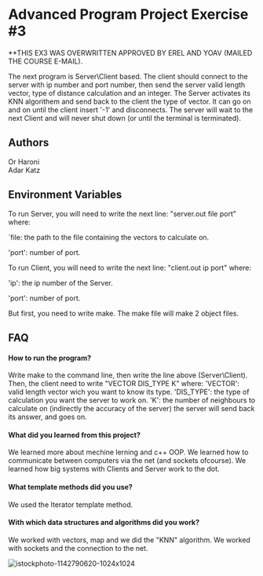 # Advanced Program Project Exercise #3

**THIS EX3 WAS OVERWRITTEN APPROVED BY EREL AND YOAV (MAILED THE COURSE E-MAIL).

The next program is Server\Client based.
The client should connect to the server with ip number and port number, then send the server valid length vector, type of distance calculation and an integer.
The Server activates its KNN algorithem and send back to the client the type of vector.
It can go on and on until the client insert '-1' and disconnects.
The server will wait to the next Client and will never shut down (or until the terminal is terminated).

## Authors
Or Haroni\
Adar Katz


## Environment Variables

To run Server, you will need to write the next line: "server.out file port" where:

`file: the path to the file containing the vectors to calculate on.

'port': number of port.


To run Client, you will need to write the next line: "client.out ip port" where:

'ip': the ip number of the Server.

'port': number of port.

But first, you need to write make. 
The make file will make 2 object files.

## FAQ

#### How to run the program?
Write make to the command line, then write the line above (Server\Client).
Then, the client need to write "VECTOR DIS_TYPE K" where:
'VECTOR': valid length vector wich you want to know its type.
'DIS_TYPE': the type of calculation you want the server to work on.
'K': the number of neighbours to calculate on (indirectly the accuracy of the server)
the server will send back its answer, and goes on.


#### What did you learned from this project?

We learned more about mechine lerning and c++ OOP.
We learned how to communicate between computers via the net (and sockets ofcourse).
We learned how big systems with Clients and Server work to the dot.

#### What template methods did you use?

We used the Iterator template method.

#### With which data structures and algorithms did you work?

We worked with vectors, map and we did the "KNN" algorithm.
We worked with sockets and the connection to the net.


![istockphoto-1142790620-1024x1024](https://user-images.githubusercontent.com/110082803/207814972-ad2f2cb6-211b-40f5-8404-9ce25cf5e7c1.jpg)
